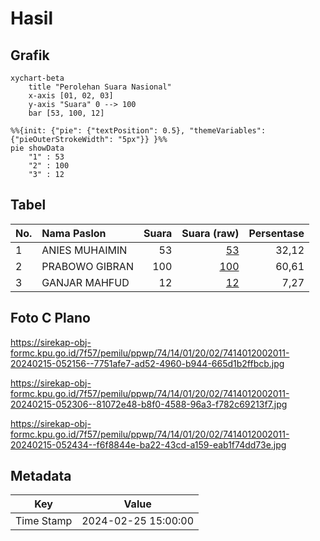 # Hasil

## Grafik

```mermaid
xychart-beta
    title "Perolehan Suara Nasional"
    x-axis [01, 02, 03]
    y-axis "Suara" 0 --> 100
    bar [53, 100, 12]
```

```mermaid
%%{init: {"pie": {"textPosition": 0.5}, "themeVariables": {"pieOuterStrokeWidth": "5px"}} }%%
pie showData
    "1" : 53
    "2" : 100
    "3" : 12
```

## Tabel

| No. | Nama Paslon    | Suara | Suara (raw) | Persentase |
|:--- |:-------------- | -----:| -----------:| ----------:|
| 1   | ANIES MUHAIMIN | 53    | [53][p-1]   | 32,12      |
| 2   | PRABOWO GIBRAN | 100   | [100][p-2]  | 60,61      |
| 3   | GANJAR MAHFUD  | 12    | [12][p-3]   | 7,27       |


[p-1]: https://github.com/gigit-pemilu/pemilu-2024/blob/main/pilpres/hitung-suara/sub/74-sulawesi-tenggara/sub/14-buton-tengah/sub/01-lakudo/sub/2002-lolibu/sub/011-tps/sub/paslon-1.txt
[p-2]: https://github.com/gigit-pemilu/pemilu-2024/blob/main/pilpres/hitung-suara/sub/74-sulawesi-tenggara/sub/14-buton-tengah/sub/01-lakudo/sub/2002-lolibu/sub/011-tps/sub/paslon-2.txt
[p-3]: https://github.com/gigit-pemilu/pemilu-2024/blob/main/pilpres/hitung-suara/sub/74-sulawesi-tenggara/sub/14-buton-tengah/sub/01-lakudo/sub/2002-lolibu/sub/011-tps/sub/paslon-3.txt

## Foto C Plano

https://sirekap-obj-formc.kpu.go.id/7f57/pemilu/ppwp/74/14/01/20/02/7414012002011-20240215-052156--7751afe7-ad52-4960-b944-665d1b2ffbcb.jpg

https://sirekap-obj-formc.kpu.go.id/7f57/pemilu/ppwp/74/14/01/20/02/7414012002011-20240215-052306--81072e48-b8f0-4588-96a3-f782c69213f7.jpg

https://sirekap-obj-formc.kpu.go.id/7f57/pemilu/ppwp/74/14/01/20/02/7414012002011-20240215-052434--f6f8844e-ba22-43cd-a159-eab1f74dd73e.jpg


## Metadata

| Key        | Value               |
| ---------- | ------------------- |
| Time Stamp | 2024-02-25 15:00:00 |



